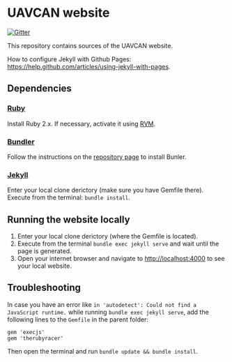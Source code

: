 # UAVCAN website

[![Gitter](https://img.shields.io/badge/gitter-join%20chat-green.svg)](https://gitter.im/UAVCAN/general)

This repository contains sources of the UAVCAN website.

How to configure Jekyll with Github Pages: <https://help.github.com/articles/using-jekyll-with-pages>.

## Dependencies

### [Ruby](https://www.ruby-lang.org/en/)

Install Ruby 2.x. If necessary, activate it using [RVM](https://rvm.io/).

### [Bundler](http://bundler.io/)

Follow the instructions on the [repository page](https://github.com/bundler/bundler) to install Bunler.

### [Jekyll](http://jekyllrb.com/)

Enter your local clone derictory (make sure you have Gemfile there). Execute from the terminal: `bundle install`.

## Running the website locally

1. Enter your local clone derictory (where the Gemfile is located).
2. Execute from the terminal `bundle exec jekyll serve` and wait until the page is generated.
3. Open your internet browser and navigate to <http://localhost:4000> to see your local website.

## Troubleshooting

In case you have an error like `in 'autodetect': Could not find a JavaScript runtime.`
while running `bundle exec jekyll serve`, add the following lines to the `Gemfile` in the parent folder:

```
gem 'execjs'
gem 'therubyracer'
```

Then open the terminal and run `bundle update && bundle install`.
